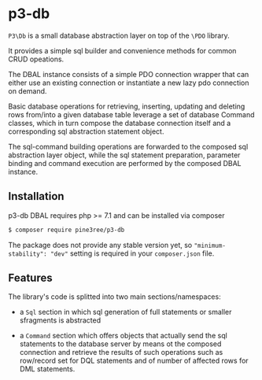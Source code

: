# p3-db

`P3\Db` is a small database abstraction layer on top of the `\PDO` library.

It provides a simple sql builder and convenience methods for common CRUD opeations.

The DBAL instance consists of a simple PDO connection wrapper that can either use
an existing connection or instantiate a new lazy pdo connection on demand.

Basic database operations for retrieving, inserting, updating and deleting rows from/into
a given database table leverage a set of database Command classes, which in turn
compose the database connection itself and a corresponding sql abstraction statement object.

The sql-command building operations are forwarded to the composed sql abstraction layer object,
while the sql statement preparation, parameter binding and command execution are
performed by the composed DBAL instance.

## Installation

p3-db DBAL requires php >= 7.1 and can be installed via composer

```bash
$ composer require pine3ree/p3-db
```

The package does not provide any stable version yet, so `"minimum-stability": "dev"`
setting is required in your `composer.json` file.

## Features

The library's code is splitted into two main sections/namespaces:

- a `Sql` section in which sql generation of full statements or smaller sfragments
  is abstracted

- a `Command` section which offers objects that actually send the sql statements
  to the database server by means ot the composed connection and retrieve the results of
  such operations such as row/record set for DQL statements and of number of
  affected rows for DML statements.
